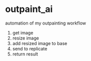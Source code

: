# outpaint_ai

automation of my outpainting workflow 

1. get image
2. resize image
3. add resized image to base
4. send to replicate 
5. return result